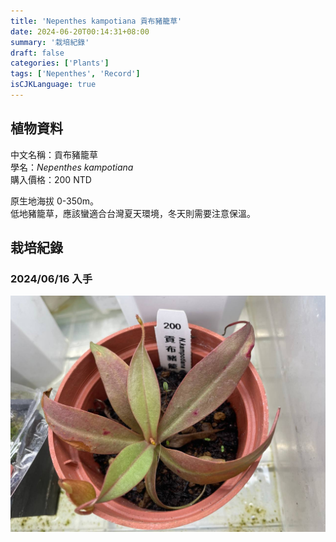 ```yaml
---
title: 'Nepenthes kampotiana 貢布豬籠草'
date: 2024-06-20T00:14:31+08:00
summary: '栽培紀錄'
draft: false
categories: ['Plants']
tags: ['Nepenthes', 'Record']
isCJKLanguage: true
---
```


## 植物資料

中文名稱：貢布豬籠草  
學名：*Nepenthes kampotiana*  
購入價格：200 NTD  

原生地海拔 0-350m。  
低地豬籠草，應該蠻適合台灣夏天環境，冬天則需要注意保溫。  

## 栽培紀錄

### 2024/06/16 入手

![2024-06-16](./images/2024-06-16.jpg)
